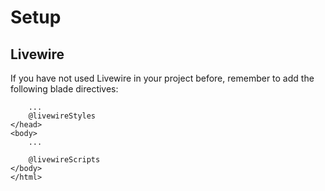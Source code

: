 # Setup

## Livewire

If you have not used Livewire in your project before, remember to add the following blade directives:

```blade
    ...
    @livewireStyles
</head>
<body>
    ...

    @livewireScripts
</body>
</html>
```
